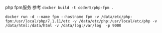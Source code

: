 php fpm服务
参考
`docker build -t coder5/php-fpm .`

`docker run -d --name fpm --hostname fpm -v /data/etc/php-fpm:/usr/local/php/7.1.11/etc -v /data/etc/php:/usr/local/etc/php -v /data/html:/data/html -v /data/log:/var/log  -p 9000 `
